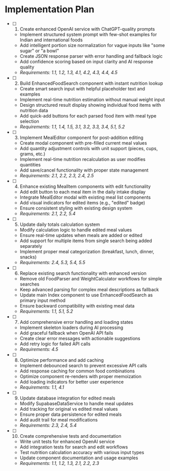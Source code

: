 # Implementation Plan

- [ ] 1. Create enhanced OpenAI service with ChatGPT-quality prompts
  - Implement structured system prompt with few-shot examples for Indian and international foods
  - Add intelligent portion size normalization for vague inputs like "some sugar" or "a bowl"
  - Create JSON response parser with error handling and fallback logic
  - Add confidence scoring based on input clarity and AI response quality
  - _Requirements: 1.1, 1.2, 1.3, 4.1, 4.2, 4.3, 4.4, 4.5_

- [ ] 2. Build EnhancedFoodSearch component with instant nutrition lookup
  - Create smart search input with helpful placeholder text and examples
  - Implement real-time nutrition estimation without manual weight input
  - Design structured result display showing individual food items with nutrition data
  - Add quick-add buttons for each parsed food item with meal type selection
  - _Requirements: 1.1, 1.4, 1.5, 3.1, 3.2, 3.3, 3.4, 5.1, 5.2_

- [ ] 3. Implement MealEditor component for post-addition editing
  - Create modal component with pre-filled current meal values
  - Add quantity adjustment controls with unit support (pieces, cups, grams, etc.)
  - Implement real-time nutrition recalculation as user modifies quantities
  - Add save/cancel functionality with proper state management
  - _Requirements: 2.1, 2.2, 2.3, 2.4, 2.5_

- [ ] 4. Enhance existing MealItem components with edit functionality
  - Add edit button to each meal item in the daily intake display
  - Integrate MealEditor modal with existing meal list components
  - Add visual indicators for edited items (e.g., "edited" badge)
  - Ensure consistent styling with existing design system
  - _Requirements: 2.1, 2.2, 5.4_

- [ ] 5. Update daily totals calculation system
  - Modify calculation logic to handle edited meal values
  - Ensure real-time updates when meals are added or edited
  - Add support for multiple items from single search being added separately
  - Implement proper meal categorization (breakfast, lunch, dinner, snacks)
  - _Requirements: 2.4, 5.3, 5.4, 5.5_

- [ ] 6. Replace existing search functionality with enhanced version
  - Remove old FoodParser and WeightCalculator workflows for simple searches
  - Keep advanced parsing for complex meal descriptions as fallback
  - Update main Index component to use EnhancedFoodSearch as primary input method
  - Ensure backward compatibility with existing meal data
  - _Requirements: 1.1, 5.1, 5.2_

- [ ] 7. Add comprehensive error handling and loading states
  - Implement skeleton loaders during AI processing
  - Add graceful fallback when OpenAI API fails
  - Create clear error messages with actionable suggestions
  - Add retry logic for failed API calls
  - _Requirements: 4.5_

- [ ] 8. Optimize performance and add caching
  - Implement debounced search to prevent excessive API calls
  - Add response caching for common food combinations
  - Optimize component re-renders with proper memoization
  - Add loading indicators for better user experience
  - _Requirements: 1.1, 4.1_

- [ ] 9. Update database integration for edited meals
  - Modify SupabaseDataService to handle meal updates
  - Add tracking for original vs edited meal values
  - Ensure proper data persistence for edited meals
  - Add audit trail for meal modifications
  - _Requirements: 2.3, 2.4, 5.4_

- [ ] 10. Create comprehensive tests and documentation
  - Write unit tests for enhanced OpenAI service
  - Add integration tests for search and edit workflows
  - Test nutrition calculation accuracy with various input types
  - Update component documentation and usage examples
  - _Requirements: 1.1, 1.2, 1.3, 2.1, 2.2, 2.3_